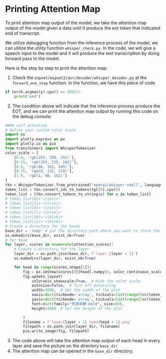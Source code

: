 # Printing Attention Map

To print attention map output of the model, we take the attention map output of the model given a data until it produce the eot token that indicated end of transcript.

We utilize debugging function from the inference process of the model, we can utilize the utility function `whisper_check.py`. In the code, we will give a speech input to the model and it will produce the text transcription by doing forward pass to the model.

Here is the step by step to print the attention map:
1. Check the `espnet/espnet2/asr/decoder/whisper_decoder.py` at the `forward_one_step` function. In the function, we have this piece of code
```python
if torch.argmax(y).cpu() == 50257:
    print('end')
```
2. The condition above will indicate that the inference process produce the EOT, and we can print the attention map output by running this code on the debug console:
```python
#### self attention
# Define your custom color scale
import os
import plotly.express as px
import plotly.io as pio
from transformers import WhisperTokenizer
color_scale = [
    [0.0, 'rgb(255, 250, 252)'],      
    [0.25, 'rgb(255, 235, 242)'],            
    [0.5, 'rgb(86, 182, 245)'],      
    [0.75, 'rgb(0, 132, 219)'],      
    [1.0, 'rgb(1, 98, 162)']         
]
tkn = WhisperTokenizer.from_pretrained("openai/whisper-small", language="id", task="transcribe")
token_list = tkn.convert_ids_to_tokens(tgt[0].cpu())
token_list = [tkn.convert_tokens_to_string(x) for x in token_list]
# token_list[0]='<|sot|>'
# token_list[3]='<|tran|>'
# token_list[4]='<|nots|>'
# token_list[7]='<|blnk|>'
# token_list[10]='<|blnk|>'
# token_list[12]='<|blnk|>'
# Create a directory for the heads
base_dir = 'temp' # put the directory path where you want to store the attention map here
os.makedirs(base_dir, exist_ok=True)
# Per head
for layer, scores in enumerate(attention_scores):
    # Create a directory for the layer
    layer_dir = os.path.join(base_dir, f'layer_{layer + 1}')
    os.makedirs(layer_dir, exist_ok=True)

    for head in range(scores.shape[1]):
        fig = px.imshow(scores[0][head].numpy(), color_continuous_scale=color_scale)
        fig.update_layout(
            coloraxis_showscale=True,  # Hide the color scale
            autosize=False,  # Turn off autosizing
            width=1080,  # Set the width of the plot
            xaxis=dict(tickmode='array', tickvals=list(range(len(token_list))), ticktext=token_list),
            yaxis=dict(tickmode='array', tickvals=list(range(len(token_list))), ticktext=token_list),
            font=dict(family="思源宋體-bold", size=60),
            height=1080  # Set the height of the plot

        )
        filename = f'layer{layer + 1}_head{head + 1}.png'
        filepath = os.path.join(layer_dir, filename)
        pio.write_image(fig, filepath)
```
3. The code above will take the attention map output of each head in every layer and save the picture on the directory `base_dir`.
4. The attention map can be opened in the `base_dir` directory.

